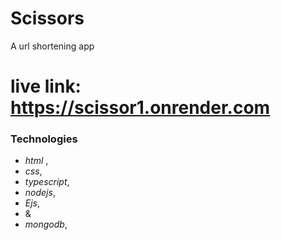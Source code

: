 #                                                   Scissors
A url shortening app 

# live link: https://scissor1.onrender.com

### Technologies
* _html_
,
* _css_,
* _typescript_,
* _nodejs_,
* _Ejs_,
* &
* _mongodb_,
